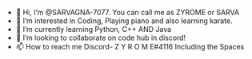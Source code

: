 - 👋 Hi, I’m @SARVAGNA-7077. You can call me as ZYROME or SARVA
- 👀 I’m interested in Coding, Playing piano and also learning karate.
- 🌱 I’m currently learning Python, C++ AND Java  
- 💞️ I’m looking to collaborate on code hub in discord!
- 📫 How to reach me Discord- Z Y R O M E#4116   Including the Spaces

<!---
SARVAGNA-7077/SARVAGNA-7077 is a ✨ special ✨ repository because its `README.md` (this file) appears on your GitHub profile.
You can click the Preview link to take a look at your changes.
--->
